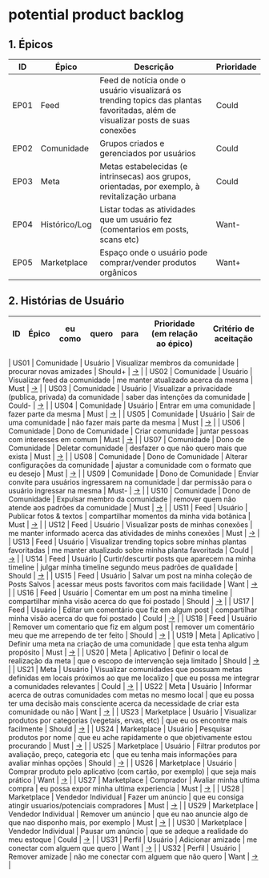 # potential product backlog

## 1. Épicos

| ID   | Épico         | Descrição                                                                                                                        | Prioridade |
| ---- | ------------- | -------------------------------------------------------------------------------------------------------------------------------- | ---------- |
| EP01 | Feed          | Feed de notícia onde o usuário visualizará os trending topics das plantas favoritadas, além de visualizar posts de suas conexões | Could      |
| EP02 | Comunidade    | Grupos criados e gerenciados por usuários                                                                                        | Could      |
| EP03 | Meta          | Metas estabelecidas (e intrinsecas) aos grupos, orientadas, por exemplo, à revitalização urbana                                  | Could      |
| EP04 | Histórico/Log | Listar todas as atividades que um usuário fez (comentarios em posts, scans etc)                                                  | Want-      |
| EP05 | Marketplace   | Espaço onde o usuário pode comprar/vender produtos orgânicos                                                                     | Want+      |

## 2. Histórias de Usuário

|  ID  |    Épico    |       eu como       |                                          quero                                           |                                                para                                                | Prioridade (em relação ao épico) |                                                     Critério de aceitação                                                     |
| :--: | :---------: | :-----------------: | :--------------------------------------------------------------------------------------: | :------------------------------------------------------------------------------------------------: | -------------------------------- | :---------------------------------------------------------------------------------------------------------------------------: |

| US01 | Comunidade  |       Usuário       |                             Visualizar membros da comunidade                             |                                      procurar novas amizades                                       | Should+                          |                             [→](./acceptance_criteria.md#US01---Visualizar-membros-da-comunidade) |
| US02 | Comunidade  |       Usuário       |                              Visualizar feed da comunidade                               |                                me manter atualizado acerca da mesma                                | Must                             |                              [→](./acceptance_criteria.md#US02---Visualizar-feed-da-comunidade) |
| US03 | Comunidade  |       Usuário       |                Visualizar a privacidade (publica, privada) da comunidade                 |                                 saber das intenções da comunidade                                  | Could-                           |                  [→](./acceptance_criteria.md#US03---Visualizar-a-privacidade-publica-privada-da-comunidade) |
| US04 | Comunidade  |       Usuário       |                                 Entrar em uma comunidade                                 |                                        fazer parte da mesma                                        | Must                             |                                 [→](./acceptance_criteria.md#US04---Entrar-em-uma-comunidade) |
| US05 | Comunidade  |       Usuário       |                                  Sair de uma comunidade                                  |                                   não fazer mais parte da mesma                                    | Must                             |                                  [→](./acceptance_criteria.md#US05---Sair-de-uma-comunidade) |
| US06 | Comunidade  | Dono de Comunidade  |                                     Criar comunidade                                     |                               juntar pessoas com interesses em comum                               | Must                             |                                     [→](./acceptance_criteria.md#US06---Criar-comunidade) |
| US07 | Comunidade  | Dono de Comunidade  |                                    Deletar comunidade                                    |                              desfazer o que não quero mais que exista                              | Must                             |                                    [→](./acceptance_criteria.md#US07---Deletar-comunidade) |
| US08 | Comunidade  | Dono de Comunidade  |                           Alterar configurações da comunidade                            |                          ajustar a comunidade com o formato que eu desejo                          | Must                             |                           [→](./acceptance_criteria.md#US08---Alterar-configurações-da-comunidade) |
| US09 | Comunidade  | Dono de Comunidade  |                  Enviar convite para usuários ingressarem na comunidade                  |                          dar permissão para o usuário ingressar na mesma                           | Must-                            |                  [→](./acceptance_criteria.md#US09---Enviar-convite-para-usuários-ingressarem-na-comunidade) |
| US10 | Comunidade  | Dono de Comunidade  |                              Expulsar membro da comunidade                               |                         remover quem não atende aos padrões da comunidade                          | Must                             |                              [→](./acceptance_criteria.md#US10---Expulsar-membro-da-comunidade) |
| US11 |    Feed     |       Usuário       |                                 Publicar fotos & textos                                  |                            compartilhar momentos da minha vida botânica                            | Must                             |                                  [→](./acceptance_criteria.md#US11---Publicar-fotos-textos) |
| US12 |    Feed     |       Usuário       |                           Visualizar posts de minhas conexões                            |                    me manter informado acerca das atividades de minhs conexões                     | Must                             |                           [→](./acceptance_criteria.md#US12---Visualizar-posts-de-minhas-conexões) |
| US13 |    Feed     |       Usuário       |               Visualizar trending topics sobre minhas plantas favoritadas                |                         me manter atualizado sobre minha planta favoritada                         | Could                            |               [→](./acceptance_criteria.md#US13---Visualizar-trending-topics-sobre-minhas-plantas-favoritadas) |
| US14 |    Feed     |       Usuário       |                  Curtir/descurtir posts que aparecem na minha timeline                   |                      julgar minha timeline segundo meus padrões de qualidade                       | Should                           |                  [→](./acceptance_criteria.md#US14---Curtir-descurtir-posts-que-aparecem-na-minha-timeline) |
| US15 |    Feed     |       Usuário       |                     Salvar um post na minha coleção de Posts Salvos                      |                          acessar meus posts favoritos com mais facilidade                          | Want                             |                     [→](./acceptance_criteria.md#US15---Salvar-um-post-na-minha-coleção-de-Posts-Salvos) |
| US16 |    Feed     |       Usuário       |                          Comentar em um post na minha timeline                           |                         compartilhar minha visão acerca do que foi postado                         | Should                           |                          [→](./acceptance_criteria.md#US16---Comentar-em-um-post-na-minha-timeline) |
| US17 |    Feed     |       Usuário       |                        Editar um comentário que fiz em algum post                        |                         compartilhar minha visão acerca do que foi postado                         | Could                            |                        [→](./acceptance_criteria.md#US17---Editar-um-comentário-que-fiz-em-algum-post) |
| US18 |    Feed     |       Usuário       |                       Remover um comentario que fiz em algum post                        |                      remover um comentário meu que me arrependo de ter feito                       | Should                           |                       [→](./acceptance_criteria.md#US18---Remover-um-comentario-que-fiz-em-algum-post) |
| US19 |    Meta     |     Aplicativo      |                      Definir uma meta na criação de uma comunidade                       |                                   que esta tenha algum propósito                                   | Must                             |                      [→](./acceptance_criteria.md#US19---Definir-uma-meta-na-criação-de-uma-comunidade) |
| US20 |    Meta     |     Aplicativo      |                          Definir o local de realização da meta                           |                             que o escopo de intervenção seja limitado                              | Should                           |                          [→](./acceptance_criteria.md#US20---Definir-o-local-de-realização-da-meta) |
| US21 |    Meta     |       Usuário       | Visualizar comunidades que possuam metas definidas em locais próximos ao que me localizo |                         que eu possa me integrar a comunidades relevantes                          | Could                            | [→](./acceptance_criteria.md#US21---Visualizar-comunidades-que-possuam-metas-definidas-em-locais-próximos-ao-que-me-localizo) |
| US22 |    Meta     |       Usuário       |              Informar acerca de outras comunidades com metas no mesmo local              | que eu possa ter uma decisão mais consciente acerca da necessidade de criar esta comunidade ou não | Want                             |              [→](./acceptance_criteria.md#US22---Informar-acerca-de-outras-comunidades-com-metas-no-mesmo-local) |
| US23 | Marketplace |       Usuário       |                Visualizar produtos por categorias (vegetais, ervas, etc)                 |                                 que eu os encontre mais facilmente                                 | Should                           |                  [→](./acceptance_criteria.md#US23---Visualizar-produtos-por-categorias-vegetais-ervas-etc-) |
| US24 | Marketplace |       Usuário       |                               Pesquisar produtos por nome                                |                    que eu ache rapidamente o que objetivamente estou procurando                    | Must                             |                               [→](./acceptance_criteria.md#US24---Pesquisar-produtos-por-nome) |
| US25 | Marketplace |       Usuário       |                   Filtrar produtos por avaliação, preço, categoria etc                   |                      que eu tenha mais informações para avaliar minhas opções                      | Should                           |                    [→](./acceptance_criteria.md#US25---Filtrar-produtos-por-avaliação-preço-categoria-etc) |
| US26 | Marketplace |       Usuário       |                Comprar produto pelo aplicativo (com cartão, por exemplo)                 |                                       que seja mais prático                                        | Want                             |                 [→](./acceptance_criteria.md#US26---Comprar-produto-pelo-aplicativo-com-cartão-por-exemplo-) |
| US27 | Marketplace |      Comprador      |                               Avaliar minha ultima compra                                |                              eu possa expor minha ultima experiencia                               | Must                             |                               [→](./acceptance_criteria.md#US27---Avaliar-minha-ultima-compra) |
| US28 | Marketplace | Vendedor Individual |                                     Fazer um anúncio                                     |                       que eu consiga atingir usuarios/potenciais compradores                       | Must                             |                                     [→](./acceptance_criteria.md#US28---Fazer-um-anúncio) |
| US29 | Marketplace | Vendedor Individual |                                    Remover um anúncio                                    |                   que eu nao anuncie algo de que nao disponho mais, por exemplo                    | Must                             |                                    [→](./acceptance_criteria.md#US29---Remover-um-anúncio) |
| US30 | Marketplace | Vendedor Individual |                                    Pausar um anúncio                                     |                              que se adeque a realidade do meu estoque                              | Could                            |                                    [→](./acceptance_criteria.md#US30---Pausar-um-anúncio) |
| US31 |   Perfil    |       Usuário       |                                    Adicionar amizade                                     |                                  me conectar com alguem que quero                                  | Want                             |                                    [→](./acceptance_criteria.md#US31---Adicionar-amizade) |
| US32 |   Perfil    |       Usuário       |                                     Remover amizade                                      |                              não me conectar com alguem que não quero                              | Want                             |                                     [→](./acceptance_criteria.md#US32---Remover-amizade) |

